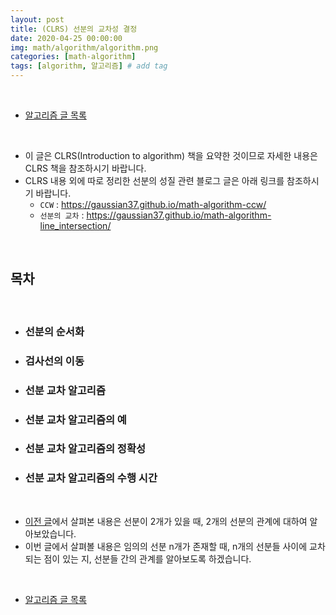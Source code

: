 ```yaml
---
layout: post
title: (CLRS) 선분의 교차성 결정
date: 2020-04-25 00:00:00
img: math/algorithm/algorithm.png
categories: [math-algorithm] 
tags: [algorithm, 알고리즘] # add tag
---
```


<br>

- [알고리즘 글 목록](https://gaussian37.github.io/math-algorithm-table/)

<br>

- 이 글은 CLRS(Introduction to algorithm) 책을 요약한 것이므로 자세한 내용은 CLRS 책을 참조하시기 바랍니다.
- CLRS 내용 외에 따로 정리한 선분의 성질 관련 블로그 글은 아래 링크를 참조하시기 바랍니다.
    - `CCW` : https://gaussian37.github.io/math-algorithm-ccw/
    - `선분의 교차` :  https://gaussian37.github.io/math-algorithm-line_intersection/

<br>

## **목차**

<br>

- ### 선분의 순서화
- ### 검사선의 이동
- ### 선분 교차 알고리즘
- ### 선분 교차 알고리즘의 예
- ### 선분 교차 알고리즘의 정확성
- ### 선분 교차 알고리즘의 수행 시간

<br>

- [이전 글]()에서 살펴본 내용은 선분이 2개가 있을 때, 2개의 선분의 관계에 대하여 알아보았습니다.
- 이번 글에서 살펴볼 내용은 임의의 선분 n개가 존재할 때, n개의 선분들 사이에 교차되는 점이 있는 지, 선분들 간의 관계를 알아보도록 하겠습니다.

<br>

- [알고리즘 글 목록](https://gaussian37.github.io/math-algorithm-table/)

<br>